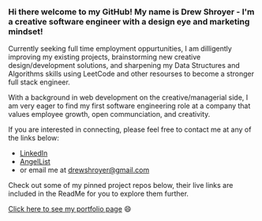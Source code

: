 ### Hi there welcome to my GitHub! My name is Drew Shroyer - I'm a creative software engineer with a design eye and marketing mindset!

Currently seeking full time employment oppurtunities, I am dilligently improving my existing projects, brainstorming new creative design/development solutions, and sharpening my Data Structures and Algorithms skills using LeetCode and other resourses to become a stronger full stack engineer.

With a background in web development on the creative/managerial side, I am very eager to find my first software engineering role at a company that values employee growth, open communciation, and creativity.

If you are interested in connecting, please feel free to contact me at any of the links below:

- [LinkedIn](https://www.linkedin.com/in/drew-shroyer-861b32a4/)
- [AngelList](https://angel.co/u/drew-drew-shroyer)
- or email me at drewshroyer@gmail.com

Check out some of my pinned project repos below, their live links are included in the ReadMe for you to explore them further. 

[Click here to see my portfolio page](https://www.drewshroyer.com/) 😄

